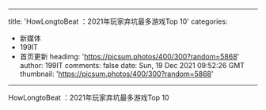 
---
title: 'HowLongtoBeat ：2021年玩家弃坑最多游戏Top 10'
categories: 
 - 新媒体
 - 199IT
 - 首页更新
headimg: 'https://picsum.photos/400/300?random=5868'
author: 199IT
comments: false
date: Sun, 19 Dec 2021 09:52:26 GMT
thumbnail: 'https://picsum.photos/400/300?random=5868'
---

<div>   
HowLongtoBeat ：2021年玩家弃坑最多游戏Top 10  
</div>
            